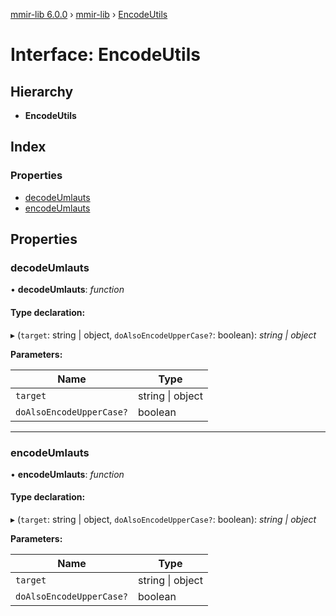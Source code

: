 [mmir-lib 6.0.0](../README.md) › [mmir-lib](../modules/mmir_lib.md) › [EncodeUtils](mmir_lib.encodeutils.md)

# Interface: EncodeUtils

## Hierarchy

* **EncodeUtils**

## Index

### Properties

* [decodeUmlauts](mmir_lib.encodeutils.md#decodeumlauts)
* [encodeUmlauts](mmir_lib.encodeutils.md#encodeumlauts)

## Properties

###  decodeUmlauts

• **decodeUmlauts**: *function*

#### Type declaration:

▸ (`target`: string | object, `doAlsoEncodeUpperCase?`: boolean): *string | object*

**Parameters:**

Name | Type |
------ | ------ |
`target` | string &#124; object |
`doAlsoEncodeUpperCase?` | boolean |

___

###  encodeUmlauts

• **encodeUmlauts**: *function*

#### Type declaration:

▸ (`target`: string | object, `doAlsoEncodeUpperCase?`: boolean): *string | object*

**Parameters:**

Name | Type |
------ | ------ |
`target` | string &#124; object |
`doAlsoEncodeUpperCase?` | boolean |
